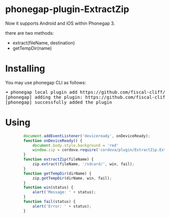 phonegap-plugin-ExtractZip
==========================

Now it supports Android and iOS within Phonegap 3.

there are two methods:

* extract(fileName, destination)
* getTempDir(name)

Installing
======
You may use phonegap CLI as follows:

<pre>
➜ phonegap local plugin add https://github.com/fiscal-cliff/phonegap-plugin-ExtractZip.git
[phonegap] adding the plugin: https://github.com/fiscal-cliff/phonegap-plugin-ExtractZip.git
[phonegap] successfully added the plugin
</pre>

Using
====
```javascript
		document.addEventListener('deviceready', onDeviceReady);
		function onDeviceReady() {
			document.body.style.background = 'red'
			window.zip = cordova.require('cordova/plugin/ExtractZip.ExtractZip');
		}
		function extractZip(fileName) {
			zip.extract(fileName, '/sdcard/', win, fail);
		}
		function getTempDir(dirName) {
			zip.getTempDir(dirName, win, fail);
		}
		function win(status) {
			alert('Message: ' + status);
		}
		function fail(status) {
			alert('Error: ' + status);
		}
```
